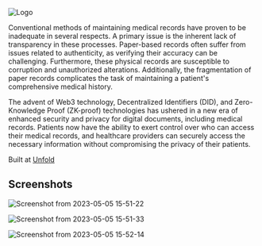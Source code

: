 ![Logo](https://github.com/CCExtractor/Flood_Mobile/assets/73401649/b83b088b-50c5-4593-9d18-ff3a4dfc1d68)



Conventional methods of maintaining medical records have proven to be inadequate in several respects. A primary issue is the inherent lack of transparency in these processes. Paper-based records often suffer from issues related to authenticity, as verifying their accuracy can be challenging. Furthermore, these physical records are susceptible to corruption and unauthorized alterations. Additionally, the fragmentation of paper records complicates the task of maintaining a patient's comprehensive medical history.

The advent of Web3 technology, Decentralized Identifiers (DID), and Zero-Knowledge Proof (ZK-proof) technologies has ushered in a new era of enhanced security and privacy for digital documents, including medical records. Patients now have the ability to exert control over who can access their medical records, and healthcare providers can securely access the necessary information without compromising the privacy of their patients.

Built at [Unfold](https://unfold2023.devfolio.co/overview)
## Screenshots

![Screenshot from 2023-05-05 15-51-22](https://user-images.githubusercontent.com/73246484/236437184-d33cfb16-4b2c-4b47-8197-de6414f6a4c3.png)

![Screenshot from 2023-05-05 15-51-33](https://user-images.githubusercontent.com/73246484/236437181-da5710c6-3894-4885-9f1c-c7a3e3b307a1.png)


![Screenshot from 2023-05-05 15-52-14](https://user-images.githubusercontent.com/73246484/236437159-f5ff9d28-f923-4574-b8e5-fbfe69b9b438.png)
